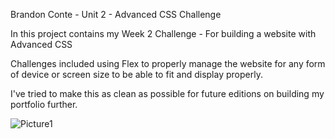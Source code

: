 Brandon Conte - Unit 2 - Advanced CSS Challenge

In this project contains my Week 2 Challenge - For building a website with Advanced CSS

Challenges included using Flex to properly manage the website for any form of device or screen size to be able to fit and display properly.

I've tried to make this as clean as possible for future editions on building my portfolio further.

![Picture1](Screenshot_1.png)